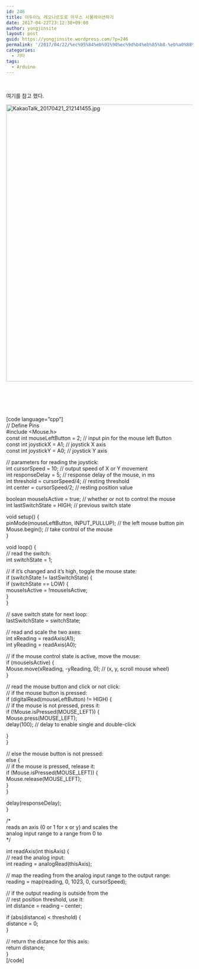 ```yaml
---
id: 246
title: 아두이노 레오나르도로 마우스 시뮬레이션하기
date: 2017-04-22T23:12:38+09:00
author: yongjinsite
layout: post
guid: https://yongjinsite.wordpress.com/?p=246
permalink: '/2017/04/22/%ec%95%84%eb%91%90%ec%9d%b4%eb%85%b8-%eb%a0%88%ec%98%a4%eb%82%98%eb%a5%b4%eb%8f%84%eb%a1%9c-%eb%a7%88%ec%9a%b0%ec%8a%a4-%ec%8b%9c%eb%ae%ac%eb%a0%88%ec%9d%b4%ec%85%98%ed%95%98%ea%b8%b0/'
categories:
  - 기타
tags:
  - Arduino
---
```

 



여기를 참고 했다.

<img src="https://yongj.in/wp-content/uploads/2017/04/kakaotalk_20170421_212141455-e1492870559437.jpg" alt="KakaoTalk_20170421_212141455.jpg" width="540" height="747" class="aligncenter size-full wp-image-252" srcset="https://yongj.in/wp-content/uploads/2017/04/kakaotalk_20170421_212141455-e1492870559437.jpg 540w, https://yongj.in/wp-content/uploads/2017/04/kakaotalk_20170421_212141455-e1492870559437-217x300.jpg 217w" sizes="(max-width: 540px) 100vw, 540px" /> 



 

 

   
[code language=&#8221;cpp&#8221;]  
// Define Pins  
#include <Mouse.h>  
const int mouseLeftButton = 2; // input pin for the mouse left Button  
const int joystickX = A1; // joystick X axis  
const int joystickY = A0; // joystick Y axis

// parameters for reading the joystick:  
int cursorSpeed = 10; // output speed of X or Y movement  
int responseDelay = 5; // response delay of the mouse, in ms  
int threshold = cursorSpeed/4; // resting threshold  
int center = cursorSpeed/2; // resting position value

boolean mouseIsActive = true; // whether or not to control the mouse  
int lastSwitchState = HIGH; // previous switch state

void setup() {  
pinMode(mouseLeftButton, INPUT_PULLUP); // the left mouse button pin  
Mouse.begin(); // take control of the mouse  
}

void loop() {  
// read the switch:  
int switchState = 1;

// if it&#8217;s changed and it&#8217;s high, toggle the mouse state:  
if (switchState != lastSwitchState) {  
if (switchState == LOW) {  
mouseIsActive = !mouseIsActive;  
}  
}

// save switch state for next loop:  
lastSwitchState = switchState;

// read and scale the two axes:  
int xReading = readAxis(A1);  
int yReading = readAxis(A0);

// if the mouse control state is active, move the mouse:  
if (mouseIsActive) {  
Mouse.move(xReading, -yReading, 0); // (x, y, scroll mouse wheel)  
}

// read the mouse button and click or not click:  
// if the mouse button is pressed:  
if (digitalRead(mouseLeftButton) != HIGH) {  
// if the mouse is not pressed, press it:  
if (!Mouse.isPressed(MOUSE_LEFT)) {  
Mouse.press(MOUSE_LEFT);  
delay(100); // delay to enable single and double-click

}  
}

// else the mouse button is not pressed:  
else {  
// if the mouse is pressed, release it:  
if (Mouse.isPressed(MOUSE_LEFT)) {  
Mouse.release(MOUSE_LEFT);  
}  
}

delay(responseDelay);  
}

/*  
reads an axis (0 or 1 for x or y) and scales the  
analog input range to a range from 0 to  
*/

int readAxis(int thisAxis) {  
// read the analog input:  
int reading = analogRead(thisAxis);

// map the reading from the analog input range to the output range:  
reading = map(reading, 0, 1023, 0, cursorSpeed);

// if the output reading is outside from the  
// rest position threshold, use it:  
int distance = reading &#8211; center;

if (abs(distance) < threshold) {  
distance = 0;  
}

// return the distance for this axis:  
return distance;  
}  
[/code]